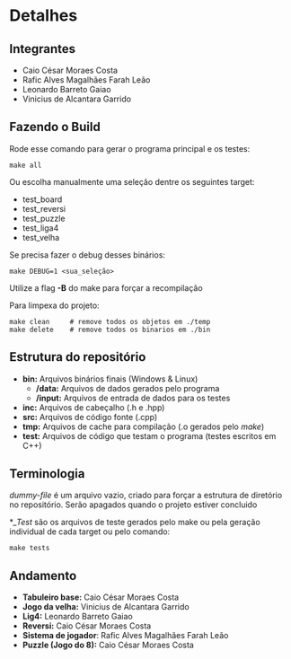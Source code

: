 # Detalhes
## Integrantes
- Caio César Moraes Costa
- Rafic Alves Magalhães Farah Leão
- Leonardo Barreto Gaiao
- Vinicius de Alcantara Garrido

## Fazendo o Build
Rode esse comando para gerar o programa principal e os testes:

```
make all
```

Ou escolha manualmente uma seleção dentre os seguintes target:
- test_board
- test_reversi
- test_puzzle
- test_liga4
- test_velha

Se precisa fazer o debug desses binários:
```
make DEBUG=1 <sua_seleção>
```

Utilize a flag **-B** do make para forçar a recompilação

Para limpexa do projeto:
```
make clean     # remove todos os objetos em ./temp
make delete    # remove todos os binarios em ./bin
```

## Estrutura do repositório
- **bin:** Arquivos binários finais (Windows & Linux)
    - **/data:** Arquivos de dados gerados pelo programa
    - **/input:** Arquivos de entrada de dados para os testes
- **inc:** Arquivos de cabeçalho (.h e .hpp)
- **src:** Arquivos de código fonte (.cpp)
- **tmp:** Arquivos de cache para compilação (.o gerados pelo *make*)
- **test:** Arquivos de código que testam o programa (testes escritos em C++)

## Terminologia
*dummy-file* é um arquivo vazio, criado para forçar a estrutura de diretório no repositório. Serão apagados quando o projeto estiver concluido

**_Test* são os arquivos de teste gerados pelo make ou pela geração individual de cada target ou pelo comando:
```
make tests
```
## Andamento

- **Tabuleiro base:** Caio César Moraes Costa
- **Jogo da velha:** Vinicius de Alcantara Garrido
- **Lig4:** Leonardo Barreto Gaiao
- **Reversi:** Caio César Moraes Costa
- **Sistema de jogador**: Rafic Alves Magalhães Farah Leão
- **Puzzle (Jogo do 8):** Caio César Moraes Costa
